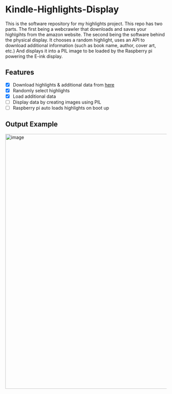 # Kindle-Highlights-Display
This is the software repository for my highlights project. This repo has two parts. The first being a webcrawler that downloads and saves your highlgihts from the amazon website. The second being the software behind the physical display. It chooses a random highlight, uses an API to download additional information (such as book name, author, cover art, etc.) And displays it into a PIL image to be loaded by the Raspberry pi powering the E-ink display.

## Features

 - [X] Download highlights & additional data from [here](https://read.amazon.com/kp/notebook)
 - [X] Randomly select highlights
 - [X] Load additional data
 - [ ] Display data by creating images using PIL
 - [ ] Raspberry pi auto loads highlights on boot up

## Output Example
<img width="796" alt="image" src="https://user-images.githubusercontent.com/41706121/174710797-2c6eeae1-f2c3-40c1-9ea1-276ed9c5c11d.png">

